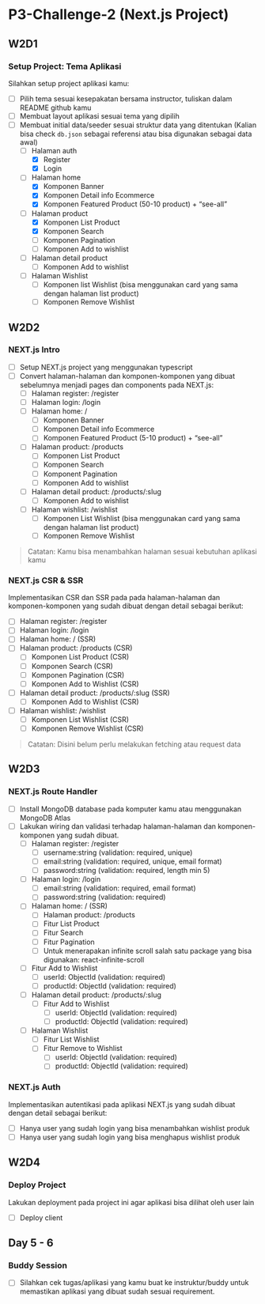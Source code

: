 # P3-Challenge-2 (Next.js Project)

## W2D1

### Setup Project: Tema Aplikasi

Silahkan setup project aplikasi kamu:

- [ ] Pilih tema sesuai kesepakatan bersama  instructor, tuliskan dalam README github kamu
- [ ] Membuat layout aplikasi sesuai tema yang dipilih
- [ ] Membuat initial data/seeder sesuai struktur data yang ditentukan (Kalian bisa check `db.json` sebagai referensi atau bisa digunakan sebagai data awal)
  - [ ] Halaman auth
    - [x] Register
    - [x] Login
  - [ ] Halaman home
    - [x] Komponen Banner
    - [x] Komponen Detail info Ecommerce
    - [x] Komponen Featured Product (50-10 product) + “see-all”
  - [ ] Halaman product
    - [x] Komponen List Product
    - [x] Komponen Search
    - [ ] Komponen Pagination
    - [ ] Komponen Add to wishlist
  - [ ] Halaman detail product
    - [ ] Komponen Add to wishlist
  - [ ] Halaman Wishlist
    - [ ] Komponen list Wishlist (bisa menggunakan card yang sama dengan halaman list product)
    - [ ] Komponen Remove Wishlist

## W2D2

### NEXT.js Intro

- [ ] Setup NEXT.js project yang menggunakan typescript
- [ ] Convert halaman-halaman dan komponen-komponen yang dibuat sebelumnya menjadi  pages dan components pada NEXT.js:
  - [ ] Halaman register: /register
  - [ ] Halaman login: /login
  - [ ] Halaman home: /
    - [ ] Komponen Banner
    - [ ] Komponen Detail info Ecommerce
    - [ ] Komponen Featured Product (5-10 product) + “see-all”
  - [ ] Halaman product: /products
    - [ ] Komponen List Product
    - [ ] Komponen Search
    - [ ] Komponent Pagination
    - [ ] Komponen Add to wishlist
  - [ ] Halaman detail product: /products/:slug
    - [ ] Komponen Add to wishlist
  - [ ] Halaman wishlist: /wishlist
    - [ ] Komponen List Wishlist (bisa menggunakan card yang sama dengan halaman list product)
    - [ ] Komponen Remove Wishlist

> Catatan: Kamu bisa menambahkan halaman sesuai kebutuhan aplikasi kamu

### NEXT.js CSR & SSR

Implementasikan CSR dan SSR pada pada halaman-halaman dan komponen-komponen yang sudah dibuat dengan detail sebagai berikut:

- [ ] Halaman register: /register
- [ ] Halaman login: /login
- [ ] Halaman home: / (SSR)
- [ ] Halaman product: /products (CSR)
  - [ ] Komponen List Product (CSR)
  - [ ] Komponen Search (CSR)
  - [ ] Komponen Pagination (CSR)
  - [ ] Komponen Add to Wishlist (CSR)
- [ ] Halaman detail product: /products/:slug (SSR)
  - [ ] Komponen Add to Wishlist (CSR)
- [ ] Halaman wishlist: /wishlist
  - [ ] Komponen List Wishlist (CSR)
  - [ ] Komponen Remove Wishlist (CSR)

> Catatan: Disini belum perlu melakukan fetching atau request data

## W2D3

### NEXT.js Route Handler

- [ ] Install MongoDB database pada komputer kamu atau menggunakan MongoDB Atlas
- [ ] Lakukan wiring dan validasi terhadap halaman-halaman dan komponen-komponen yang sudah dibuat.
  - [ ] Halaman register: /register
    - [ ] username:string (validation: required, unique)
    - [ ] email:string  (validation: required, unique, email format)
    - [ ] password:string  (validation: required, length min 5)
  - [ ] Halaman login: /login
    - [ ] email:string  (validation: required, email format)
    - [ ] password:string  (validation: required)
  - [ ] Halaman home: / (SSR)
    - [ ] Halaman product: /products
    - [ ] Fitur List Product
    - [ ] Fitur Search
    - [ ] Fitur Pagination
    - [ ] Untuk menerapakan infinite scroll salah satu package yang bisa digunakan: react-infinite-scroll
  - [ ] Fitur Add to Wishlist
    - [ ] userId: ObjectId  (validation: required)
    - [ ] productId: ObjectId  (validation: required)
  - [ ] Halaman detail product: /products/:slug
    - [ ] Fitur Add to Wishlist
      - [ ] userId: ObjectId  (validation: required)
      - [ ] productId: ObjectId  (validation: required)
  - [ ] Halaman Wishlist
    - [ ] Fitur List Wishlist
    - [ ] Fitur Remove to Wishlist
      - [ ] userId: ObjectId  (validation: required)
      - [ ] productId: ObjectId  (validation: required)

### NEXT.js Auth

Implementasikan autentikasi pada aplikasi NEXT.js yang sudah dibuat dengan detail sebagai berikut:

- [ ] Hanya user yang sudah login yang bisa menambahkan wishlist produk
- [ ] Hanya user yang sudah login yang bisa menghapus wishlist produk

## W2D4

### Deploy Project

Lakukan deployment pada project ini agar aplikasi bisa dilihat oleh user lain

- [ ] Deploy client

## Day 5 - 6

### Buddy Session

- [ ] Silahkan cek tugas/aplikasi yang kamu buat ke instruktur/buddy untuk memastikan aplikasi yang dibuat sudah sesuai requirement.
